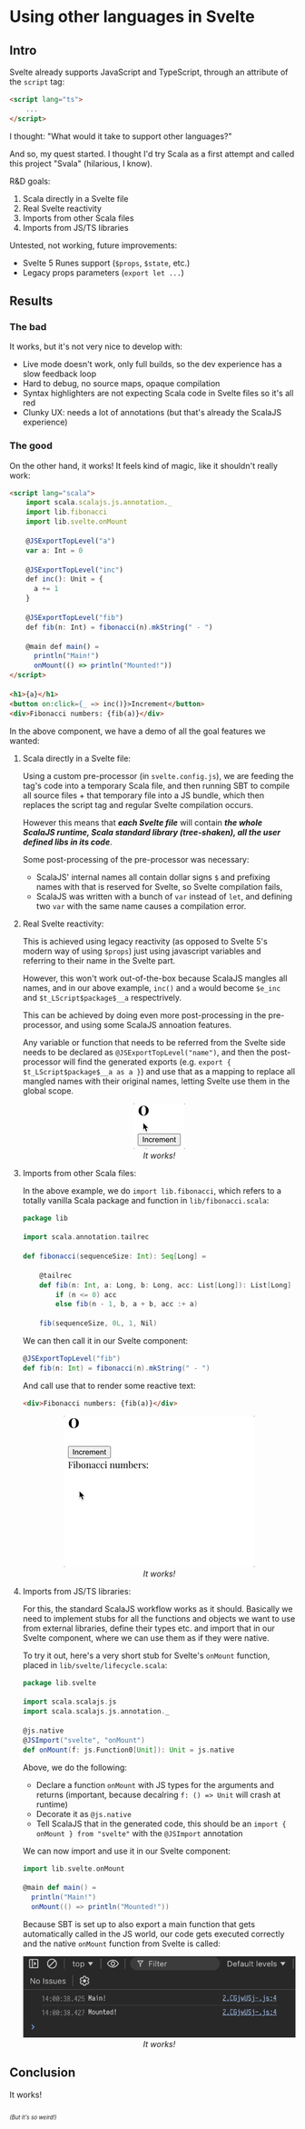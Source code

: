 # Using other languages in Svelte

## Intro

Svelte already supports JavaScript and TypeScript, through an attribute of the `script` tag:

```html
<script lang="ts">
    ...
</script>
```

I thought: "What would it take to support other languages?"

And so, my quest started. I thought I'd try Scala as a first attempt and called this project "Svala" (hilarious, I know).

R&D goals:
1. Scala directly in a Svelte file
2. Real Svelte reactivity
3. Imports from other Scala files
4. Imports from JS/TS libraries

Untested, not working, future improvements:
- Svelte 5 Runes support (`$props`, `$state`, etc.)
- Legacy props parameters (`export let ...`)

## Results

### The bad

It works, but it's not very nice to develop with:
- Live mode doesn't work, only full builds, so the dev experience has a slow feedback loop
- Hard to debug, no source maps, opaque compilation
- Syntax highlighters are not expecting Scala code in Svelte files so it's all red
- Clunky UX: needs a lot of annotations (but that's already the ScalaJS experience)

### The good

On the other hand, it works! It feels kind of magic, like it shouldn't really work:

```html
<script lang="scala">
    import scala.scalajs.js.annotation._
    import lib.fibonacci
    import lib.svelte.onMount

    @JSExportTopLevel("a")
    var a: Int = 0

    @JSExportTopLevel("inc")
    def inc(): Unit = {
      a += 1
    }

    @JSExportTopLevel("fib")
    def fib(n: Int) = fibonacci(n).mkString(" - ")

    @main def main() =
      println("Main!")
      onMount(() => println("Mounted!"))
</script>

<h1>{a}</h1>
<button on:click={_ => inc()}>Increment</button>
<div>Fibonacci numbers: {fib(a)}</div>
```

In the above component, we have a demo of all the goal features we wanted:

1. Scala directly in a Svelte file:

    Using a custom pre-processor (in `svelte.config.js`), we are feeding the tag's code into a temporary Scala file, and then running SBT to compile all source files + that temporary file into a JS bundle, which then replaces the script tag and regular Svelte compilation occurs.

    However this means that _**each Svelte file**_ will contain _**the whole ScalaJS runtime, Scala standard library (tree-shaken), all the user defined libs in its code**_.

    Some post-processing of the pre-processor was necessary:
    - ScalaJS' internal names all contain dollar signs `$` and prefixing names with that is reserved for Svelte, so Svelte compilation fails,
    - ScalaJS was written with a bunch of `var` instead of `let`, and defining two `var` with the same name causes a compilation error.

2. Real Svelte reactivity:

    This is achieved using legacy reactivity (as opposed to Svelte 5's modern way of using `$props`) just using javascript variables and referring to their name in the Svelte part.

    However, this won't work out-of-the-box because ScalaJS mangles all names, and in our above example, `inc()` and `a` would become `$e_inc` and `$t_LScript$package$__a` respectrively.

    This can be achieved by doing even more post-processing in the pre-processor, and using some ScalaJS annoation features.

    Any variable or function that needs to be referred from the Svelte side needs to be declared as `@JSExportTopLevel("name")`, and then the post-processor will find the generated exports (e.g. `export { $t_LScript$package$__a as a }`) and use that as a mapping to replace all mangled names with their original names, letting Svelte use them in the global scope.

    <p align="center">
    <img src="reactivity.gif" />
    <br>
    <em>It works!</em>
    </p>

3. Imports from other Scala files:

    In the above example, we do `import lib.fibonacci`, which refers to a totally vanilla Scala package and function in `lib/fibonacci.scala`:

    ```scala
    package lib

    import scala.annotation.tailrec

    def fibonacci(sequenceSize: Int): Seq[Long] =

        @tailrec
        def fib(n: Int, a: Long, b: Long, acc: List[Long]): List[Long] =
            if (n <= 0) acc
            else fib(n - 1, b, a + b, acc :+ a)

        fib(sequenceSize, 0L, 1, Nil)
    ```

    We can then call it in our Svelte component:

    ```scala
    @JSExportTopLevel("fib")
    def fib(n: Int) = fibonacci(n).mkString(" - ")
    ```

    And call use that to render some reactive text:

    ```html
    <div>Fibonacci numbers: {fib(a)}</div>
    ```

    <p align="center">
    <img src="fib.gif" />
    <br>
    <em>It works!</em>
    </p>

4. Imports from JS/TS libraries:

    For this, the standard ScalaJS workflow works as it should. Basically we need to implement stubs for all the functions and objects we want to use from external libraries, define their types etc. and import that in our Svelte component, where we can use them as if they were native.

    To try it out, here's a very short stub for Svelte's `onMount` function, placed in `lib/svelte/lifecycle.scala`:

    ```scala
    package lib.svelte

    import scala.scalajs.js
    import scala.scalajs.js.annotation._

    @js.native
    @JSImport("svelte", "onMount")
    def onMount(f: js.Function0[Unit]): Unit = js.native
    ```

    Above, we do the following:
    - Declare a function `onMount` with JS types for the arguments and returns (important, because decalring `f: () => Unit` will crash at runtime)
    - Decorate it as `@js.native`
    - Tell ScalaJS that in the generated code, this should be an `import { onMount } from "svelte"` with the `@JSImport` annotation

    We can now import and use it in our Svelte component:

    ```scala
    import lib.svelte.onMount

    @main def main() =
      println("Main!")
      onMount(() => println("Mounted!"))
    ```

    Because SBT is set up to also export a main function that gets automatically called in the JS world, our code gets executed correctly and the native `onMount` function from Svelte is called:

    <p align="center">
    <img src="onMount.png"  />
    <br>
    <em>It works!</em>
    </p>

## Conclusion

It works!

<sub><sub><em>(But it's so weird!)</em></sub></sub>
